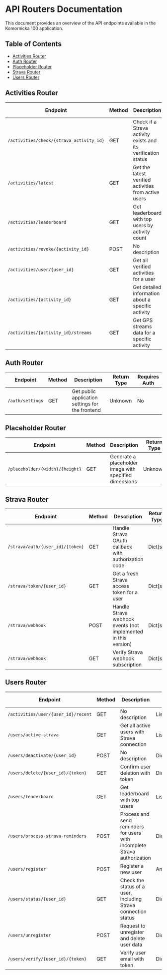 # API Routers Documentation

This document provides an overview of the API endpoints available in the Komornicka 100 application.

## Table of Contents

- [Activities Router](#activities-router)
- [Auth Router](#auth-router)
- [Placeholder Router](#placeholder-router)
- [Strava Router](#strava-router)
- [Users Router](#users-router)

## Activities Router

| Endpoint | Method | Description | Return Type | Requires Auth |
|---------|--------|-------------|-------------|---------------|
| `/activities/check/{strava_activity_id}` | GET | Check if a Strava activity exists and its verification status | Dict[str | No |
| `/activities/latest` | GET | Get the latest verified activities from active users | Unknown | No |
| `/activities/leaderboard` | GET | Get leaderboard with top users by activity count | Unknown | No |
| `/activities/revoke/{activity_id}` | POST | No description | Dict[str | Yes |
| `/activities/user/{user_id}` | GET | Get all verified activities for a user | Unknown | No |
| `/activities/{activity_id}` | GET | Get detailed information about a specific activity | Unknown | No |
| `/activities/{activity_id}/streams` | GET | Get GPS streams data for a specific activity | Unknown | No |

## Auth Router

| Endpoint | Method | Description | Return Type | Requires Auth |
|---------|--------|-------------|-------------|---------------|
| `/auth/settings` | GET | Get public application settings for the frontend | Unknown | No |

## Placeholder Router

| Endpoint | Method | Description | Return Type | Requires Auth |
|---------|--------|-------------|-------------|---------------|
| `/placeholder/{width}/{height}` | GET | Generate a placeholder image with specified dimensions | Unknown | No |

## Strava Router

| Endpoint | Method | Description | Return Type | Requires Auth |
|---------|--------|-------------|-------------|---------------|
| `/strava/auth/{user_id}/{token}` | GET | Handle Strava OAuth callback with authorization code | Dict[str | No |
| `/strava/token/{user_id}` | GET | Get a fresh Strava access token for a user | Dict[str | Yes |
| `/strava/webhook` | POST | Handle Strava webhook events (not implemented in this version) | Dict[str | No |
| `/strava/webhook` | GET | Verify Strava webhook subscription | Dict[str | No |

## Users Router

| Endpoint | Method | Description | Return Type | Requires Auth |
|---------|--------|-------------|-------------|---------------|
| `/activities/user/{user_id}/recent` | GET | No description | List[Dict[str | No |
| `/users/active-strava` | GET | Get all active users with Strava connection | List[Dict[str | Yes |
| `/users/deactivate/{user_id}` | POST | No description | Dict[str | Yes |
| `/users/delete/{user_id}/{token}` | GET | Confirm user deletion with token | Dict[str | No |
| `/users/leaderboard` | GET | Get leaderboard with top users | List[Dict[str | No |
| `/users/process-strava-reminders` | POST | Process and send reminders for users with incomplete Strava authorization | Dict[str | Yes |
| `/users/register` | POST | Register a new user | Any | No |
| `/users/status/{user_id}` | GET | Check the status of a user, including Strava connection status | Dict[str | No |
| `/users/unregister` | POST | Request to unregister and delete user data | Dict[str | No |
| `/users/verify/{user_id}/{token}` | GET | Verify user email with token | Dict[str | No |


